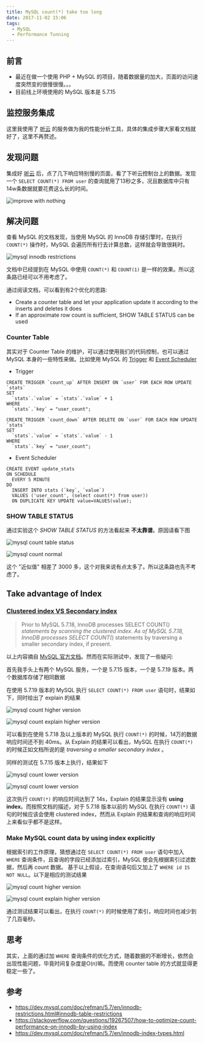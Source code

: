 ```yaml
---
title: MySQL count(*) take too long
date: 2017-11-02 15:06
tags:
  - MySQL
  - Performance Tunning
---
```


## 前言

- 最近在做一个使用 PHP + MySQL 的项目，随着数据量的加大，页面的访问速度突然变的很慢很慢。。。
- 目前线上环境使用的 MySQL 版本是 5.7.15

## 监控服务集成

这里我使用了 [听云](http://www.tingyun.com/) 的服务做为我的性能分析工具，具体的集成步骤大家看文档就好了，这里不再赘述。

## 发现问题

集成好 [听云](http://www.tingyun.com/) 后，点了几下响应特别慢的页面，看了下听云控制台上的数据。发现一个 `SELECT COUNT(*) FROM user` 的查询就用了13秒之多，况且数据库中只有14w条数据就要花费这么长的时间。

![improve with nothing](/images/mysql-count/mysql_count_result.png)

<!-- more -->

## 解决问题

查看 MySQL 的文档发现，当使用 MySQL 的 InnoDB 存储引擎时，在执行 `COUNT(*)` 操作时，MySQL 会遍历所有行去计算总数，这样就会导致很耗时。

![mysql innodb restrictions](/images/mysql-count/mysql_innodb_restrictions.png)

文档中已经提到在 MySQL 中使用 `COUNT(*)` 和 `COUNT(1)` 是一样的效果。所以这条路已经可以不用考虑了。

通过阅读文档，可以看到有2个优化的思路:

- Create a counter table and let your application update it according to the inserts and deletes it does
- If an approximate row count is sufficient, SHOW TABLE STATUS can be used

### Counter Table

其实对于 Counter Table 的维护，可以通过使用我们的代码控制，也可以通过 MySQL 本身的一些特性来做。比如使用 MySQL 的 [Trigger](https://dev.mysql.com/doc/refman/5.7/en/trigger-syntax.html) 和 [Event Scheduler](https://dev.mysql.com/doc/refman/5.7/en/event-scheduler.html)

- Trigger

```
CREATE TRIGGER `count_up` AFTER INSERT ON `user` FOR EACH ROW UPDATE `stats`
SET
  `stats`.`value` = `stats`.`value` + 1
WHERE
  `stats`.`key` = "user_count";

CREATE TRIGGER `count_down` AFTER DELETE ON `user` FOR EACH ROW UPDATE `stats`
SET
  `stats`.`value` = `stats`.`value` - 1
WHERE
  `stats`.`key` = "user_count";
```

- Event Scheduler

```
CREATE EVENT update_stats
ON SCHEDULE
  EVERY 5 MINUTE
DO
  INSERT INTO stats (`key`, `value`)
  VALUES ('user_count', (select count(*) from user))
  ON DUPLICATE KEY UPDATE value=VALUES(value);
```

### SHOW TABLE STATUS

通过实验这个 *SHOW TABLE STATUS* 的方法看起来 **不太靠谱**。原因请看下图

![mysql count table status](/images/mysql-count/mysql_count_table_status.png)

![mysql count normal](/images/mysql-count/mysql_count_normal.png)

这个 "近似值" 相差了 3000 多，这个对我来说有点太多了。所以这条路也先不考虑了。

## Take advantage of Index

### [Clustered index VS Secondary index](https://dev.mysql.com/doc/refman/5.7/en/innodb-index-types.html)

> Prior to MySQL 5.7.18, InnoDB processes SELECT COUNT(*) statements by scanning the clustered index. As of MySQL 5.7.18, InnoDB processes SELECT COUNT(*) statements by traversing a smaller secondary index, if present.

以上内容摘自 [MySQL 官方文档](https://dev.mysql.com/doc/refman/5.7/en/innodb-restrictions.html#innodb-table-restrictions)。然而在实际测试中，发现了一些疑问:

首先我手头上有两个 MySQL 服务，一个是 5.7.15 版本，一个是 5.7.19 版本。两个数据库存储了相同数据

在使用 5.7.19 版本的 MySQL 执行 `SELECT COUNT(*) FROM user` 语句时，结果如下，同时给出了 explain 的结果

![mysql count higher version](/images/mysql-count/mysql_count_higher_version.png)

![mysql count explain higher version](/images/mysql-count/mysql_count_explain_higher_version.png)

可以看到在使用 5.7.18 及以上版本的 MySQL 执行 `COUNT(*)` 的时候，14万的数据响应时间还不到 40ms。从 Explain 的结果可以看出，MySQL 在执行 `COUNT(*)` 的时候正如文档所说的是 *traversing a smaller secondary index* 。

同样的测试在 5.7.15 版本上执行，结果如下

![mysql count lower version](/images/mysql-count/mysql_count_lower_version.png)

![mysql count lower version](/images/mysql-count/mysql_count_explain_lower_version.png)

这次执行 `COUNT(*)` 的响应时间达到了 14s，Explain 的结果显示没有 **using index**。而按照文档的描述，对于 5.7.18 版本以前的 MySQL 在执行 `COUNT(*)` 语句的时候应该会使用 clustered index，然而从 Explain 的结果和查询的响应时间上来看似乎都不是这样。

### Make MySQL count data by using index explicitly

根据索引的工作原理，猜想通过在 `SELECT COUNT(*) FROM user` 语句中加入 `WHERE` 查询条件，且查询的字段已经添加过索引，MySQL 便会先根据索引过滤数据，然后再 count 数据。
基于以上假设，在查询语句后又加上了 `WHERE id IS NOT NULL`。以下是相应的测试结果

![mysql count higher version](/images/mysql-count/mysql_count_with_where.png)

![mysql count explain higher version](/images/mysql-count/mysql_count_explain_with_where.png)

通过测试结果可以看出，在执行 `COUNT(*)` 的时候使用了索引，响应时间也减少到了几百毫秒。

## 思考

其实，上面的通过加 `WHERE` 查询条件的优化方式，随着数据的不断增长，依然会出现性能问题，毕竟时间复杂度是O(n)嘛。而使用 counter table 的方式就显得更稳定一些了。

## 参考

- https://dev.mysql.com/doc/refman/5.7/en/innodb-restrictions.html#innodb-table-restrictions
- https://stackoverflow.com/questions/19267507/how-to-optimize-count-performance-on-innodb-by-using-index
- https://dev.mysql.com/doc/refman/5.7/en/innodb-index-types.html
